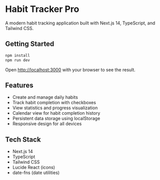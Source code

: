 # Habit Tracker Pro

A modern habit tracking application built with Next.js 14, TypeScript, and Tailwind CSS.

## Getting Started

```bash
npm install
npm run dev
```

Open [http://localhost:3000](http://localhost:3000) with your browser to see the result.

## Features

- Create and manage daily habits
- Track habit completion with checkboxes
- View statistics and progress visualization
- Calendar view for habit completion history
- Persistent data storage using localStorage
- Responsive design for all devices

## Tech Stack

- Next.js 14
- TypeScript
- Tailwind CSS
- Lucide React (icons)
- date-fns (date utilities)